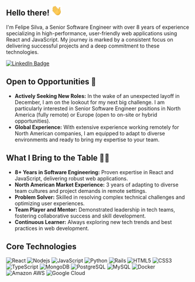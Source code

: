 ## Hello there! <img src="https://raw.githubusercontent.com/felipesilvati/felipesilvati/main/wave.gif" width="30">

I'm Felipe Silva, a Senior Software Engineer with over 8 years of experience specializing in high-performance, user-friendly web applications using React and JavaScript. My journey is marked by a consistent focus on delivering successful projects and a deep commitment to these technologies.

[![LinkedIn Badge](https://img.shields.io/badge/-Felipe%20Silva-blue?style=flat-square&logo=Linkedin&logoColor=white&link=https://www.linkedin.com/in/felipesilvati/)](https://www.linkedin.com/in/felipesilvati/)

## Open to Opportunities 🌟
- **Actively Seeking New Roles:** In the wake of an unexpected layoff in December, I am on the lookout for my next big challenge. I am particularly interested in Senior Software Engineer positions in North America (fully remote) or Europe (open to on-site or hybrid opportunities).
- **Global Experience:** With extensive experience working remotely for North American companies, I am equipped to adapt to diverse environments and ready to bring my expertise to your team.

## What I Bring to the Table 👨‍💻
- **8+ Years in Software Engineering:** Proven expertise in React and JavaScript, delivering robust web applications.
- **North American Market Experience:** 3 years of adapting to diverse team cultures and project demands in remote settings.
- **Problem Solver:** Skilled in resolving complex technical challenges and optimizing user experiences.
- **Team Player and Mentor:** Demonstrated leadership in tech teams, fostering collaborative success and skill development.
- **Continuous Learner:** Always exploring new tech trends and best practices in web development.

## Core Technologies
![React](https://img.shields.io/badge/-React-white?style=flat-square&logo=react)
![Nodejs](https://img.shields.io/badge/-Nodejs-white?style=flat-square&logo=Node.js)
![JavaScript](https://img.shields.io/badge/-JavaScript-white?style=flat-square&logo=javascript)
![Python](https://img.shields.io/badge/-Python-white?style=flat-square&logo=Python)
![Rails](https://img.shields.io/badge/-Rails-white?style=flat-square&logo=ruby-on-rails&logoColor=red)
![HTML5](https://img.shields.io/badge/-HTML5-white?style=flat-square&logo=html5)
![CSS3](https://img.shields.io/badge/-CSS3-white?style=flat-square&logo=css3&logoColor=blue)
![TypeScript](https://img.shields.io/badge/-TypeScript-white?style=flat-square&logo=typescript)
![MongoDB](https://img.shields.io/badge/-MongoDB-white?style=flat-square&logo=mongodb)
![PostgreSQL](https://img.shields.io/badge/-PostgreSQL-white?style=flat-square&logo=postgresql)
![MySQL](https://img.shields.io/badge/-MySQL-white?style=flat-square&logo=mysql)
![Docker](https://img.shields.io/badge/-Docker-white?style=flat-square&logo=docker)
![Amazon AWS](https://img.shields.io/badge/Amazon%20AWS-white?style=flat-square&logo=amazon-aws&logoColor=FF9900)
![Google Cloud](https://img.shields.io/badge/Google%20Cloud-white?style=flat-square&logo=google-cloud)
